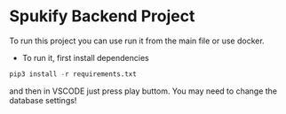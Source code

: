 # Spukify Backend Project

To run this project you can use run it from the main file or use docker.

- To run it, first install dependencies 

```python
pip3 install -r requirements.txt
```
and then in VSCODE just press play buttom. You may need to change the database settings!
